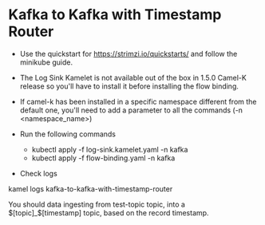 # Kafka to Kafka with Timestamp Router

- Use the quickstart for https://strimzi.io/quickstarts/ and follow the minikube guide.

- The Log Sink Kamelet is not available out of the box in 1.5.0 Camel-K release so you'll have to install it before installing the flow binding.

- If camel-k has been installed in a specific namespace different from the default one, you'll need to add a parameter to all the commands (-n <namespace_name>)

- Run the following commands

  - kubectl apply -f log-sink.kamelet.yaml -n kafka
  - kubectl apply -f flow-binding.yaml -n kafka

- Check logs

kamel logs kafka-to-kafka-with-timestamp-router 

You should data ingesting from test-topic topic, into a $[topic]_$[timestamp] topic, based on the record timestamp.
